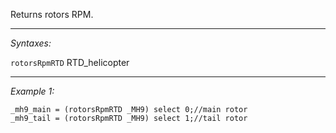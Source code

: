 Returns rotors RPM.


---
*Syntaxes:*

`rotorsRpmRTD` RTD_helicopter

---
*Example 1:*

```sqf
_mh9_main = (rotorsRpmRTD _MH9) select 0;//main rotor
_mh9_tail = (rotorsRpmRTD _MH9) select 1;//tail rotor
```